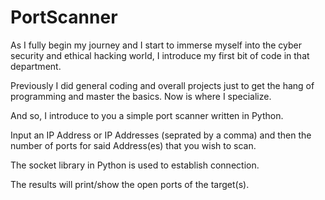 # PortScanner

As I fully begin my journey and I start to immerse myself into the cyber security and ethical hacking world, I introduce my first bit of code in that department. 

Previously I did general coding and overall projects just to get the hang of programming and master the basics. Now is where I specialize.

And so, I introduce to you a simple port scanner written in Python.

Input an IP Address or IP Addresses (seprated by a comma) and then the number of ports for said Address(es) that you wish to scan.

The socket library in Python is used to establish connection.

The results will print/show the open ports of the target(s).
